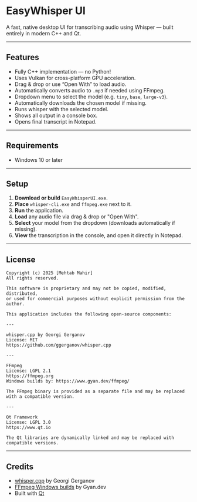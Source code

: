 # EasyWhisper UI

A fast, native desktop UI for transcribing audio using Whisper — built entirely in modern C++ and Qt.

---

## Features

- Fully C++ implementation — no Python!
- Uses Vulkan for cross-platform GPU acceleration.
- Drag & drop or use “Open With” to load audio.
- Automatically converts audio to `.mp3` if needed using FFmpeg.
- Dropdown menu to select the model (e.g. `tiny`, `base`, `large-v3`).
- Automatically downloads the chosen model if missing.
- Runs whisper with the selected model.
- Shows all output in a console box.
- Opens final transcript in Notepad.

---

## Requirements

- Windows 10 or later

---

## Setup

1. **Download or build** `EasyWhisperUI.exe`.
2. **Place** `whisper-cli.exe` and `ffmpeg.exe` next to it.
3. **Run** the application.
4. **Load** any audio file via drag & drop or "Open With".
5. **Select** your model from the dropdown (downloads automatically if missing).
6. **View** the transcription in the console, and open it directly in Notepad.

---

## License

```
Copyright (c) 2025 [Mehtab Mahir]
All rights reserved.

This software is proprietary and may not be copied, modified, distributed,
or used for commercial purposes without explicit permission from the author.

This application includes the following open-source components:

---

whisper.cpp by Georgi Gerganov
License: MIT
https://github.com/ggerganov/whisper.cpp

---

FFmpeg
License: LGPL 2.1
https://ffmpeg.org
Windows builds by: https://www.gyan.dev/ffmpeg/

The FFmpeg binary is provided as a separate file and may be replaced with a compatible version.

---

Qt Framework
License: LGPL 3.0
https://www.qt.io

The Qt libraries are dynamically linked and may be replaced with compatible versions.
```

---

## Credits

- [whisper.cpp](https://github.com/ggerganov/whisper.cpp) by Georgi Gerganov  
- [FFmpeg Windows builds](https://www.gyan.dev/ffmpeg/) by Gyan.dev  
- Built with [Qt](https://www.qt.io)
